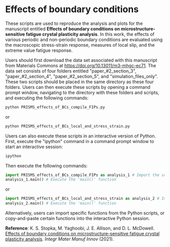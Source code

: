 # Effects of boundary conditions

  These scripts are used to reproduce the analysis and plots for the manuscript entitled <B> Effects of boundary conditions on microstructure-sensitive fatigue crystal plasticity analysis</B>. In this work, the effects of various periodic and non-periodic boundary conditions are evaluated using the macroscopic stress-strain response, measures of local slip, and the extreme value fatigue response. 
  
  Users should first download the data set associated with this manuscript from Materials Commons at https://doi.org/10.13011/m3-mhgc-ec71. The data set consists of four folders entitled "paper_#2_section_3", "paper_#2_section_4", "paper_#2_section_5", and "simulation_files_only". These two scripts should be placed in the same directory as these four folders. Users can then execute these scripts by opening a command prompt window, navigating to the directory with these folders and scripts, and executing the following commands:
 
  ```bash
  python PRISMS_effects_of_BCs_compile_FIPs.py
  ```
  or 
  ```bash
  python PRISMS_effects_of_BCs_local_and_stress_strain.py
  ```
  
  Users can also execute these scripts in an interactive version of Python. First, execute the "ipython" command in a command prompt window to start an interactive session:
  
  ```bash
  ipython
  ```
  
  Then execute the following commands:
  
  ```python
  import PRISMS_effects_of_BCs_compile_FIPs as analysis_1 # Import the script
  analysis_1.main() # Execute the 'main()' function
  ```
  or
  ```python
  import PRISMS_effects_of_BCs_local_and_stress_strain as analysis_2 # Import the script
  analysis_2.main() # Execute the 'main()' function
  ```
  
  Alternatively, users can import specific functions from the Python scripts, or copy-and-paste certain functions into the interactive Python session.
  
  
  <B>Reference</B>:  K. S. Stopka, M. Yaghoobi, J. E. Allison, and D. L. McDowell. [Effects of boundary conditions on microstructure-sensitive fatigue crystal plasticity analysis](https://doi.org/10.1007/s40192-021-00219-2). <i>Integr Mater Manuf Innov</i> (2021).